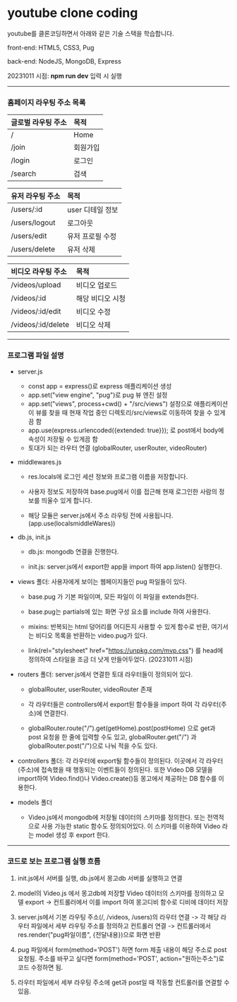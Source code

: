 # youtube clone coding

youtube를 클론코딩하면서 아래와 같은 기술 스택을 학습합니다.

front-end: HTML5, CSS3, Pug

back-end: NodeJS, MongoDB, Express

20231011 시점: **npm run dev** 입력 시 실행

---

### 홈페이지 라우팅 주소 목록

| 글로벌 라우팅 주소 | 목적     |
| :----------------- | :------- |
| /                  | Home     |
| /join              | 회원가입 |
| /login             | 로그인   |
| /search            | 검색     |

| 유저 라우팅 주소 | 목적             |
| :--------------- | :--------------- |
| /users/:id       | user 디테일 정보 |
| /users/logout    | 로그아웃         |
| /users/edit      | 유저 프로필 수정 |
| /users/delete    | 유저 삭제        |

| 비디오 라우팅 주소 | 목적             |
| :----------------- | :--------------- |
| /videos/upload     | 비디오 업로드    |
| /videos/:id        | 해당 비디오 시청 |
| /videos/:id/edit   | 비디오 수정      |
| /videos/:id/delete | 비디오 삭제      |

---

### 프로그램 파일 설명

- server.js

  - const app = express()로 express 애플리케이션 생성
  - app.set("view engine", "pug")로 pug 뷰 엔진 설정
  - app.set("views", process+cwd() + "/src/views") 설정으로 애플리케이션이 뷰를 찾을 때 현재 작업 중인 디렉토리/src/views로 이동하여 찾을 수 있게끔 함
  - app.use(express.urlencoded({extended: true}}); 로 post에서 body에 속성이 저장될 수 있게끔 함
  - 토대가 되는 라우터 연결 (globalRouter, userRouter, videoRouter)

- middlewares.js

  - res.locals에 로그인 세션 정보와 프로그램 이름을 저장합니다.

  - 사용자 정보도 저장하여 base.pug에서 이를 접근해 현재 로그인한 사람의 정보를 띄울수 있게 합니다.

  - 해당 모듈은 server.js에서 주소 라우팅 전에 사용됩니다. (app.use(localsmiddleWares))

- db.js, init.js

  - db.js: mongodb 연결을 진행한다.

  - init.js: server.js에서 export한 app을 import 하여 app.listen() 실행한다.

- views 폴더: 사용자에게 보이는 웹페이지들인 pug 파일들이 있다.

  - base.pug 가 기본 파일이며, 모든 파일이 이 파일을 extends한다.
  - base.pug는 partials에 있는 화면 구성 요소를 include 하여 사용한다.

  - mixins: 반복되는 html 덩어리를 어디든지 사용할 수 있게 함수로 반환, 여기서는 비디오 목록을 반환하는 video.pug가 있다.

  - link(rel="stylesheet" href="https://unpkg.com/mvp.css") 를 head에 정의하여 스타일을 조금 더 낫게 만들어두었다. (20231011 시점)

- routers 폴더: server.js에서 연결한 토대 라우터들이 정의되어 있다.

  - globalRouter, userRouter, videoRouter 존재

  - 각 라우터들은 controllers에서 export된 함수들을 import 하여 각 라우터(주소)에 연결한다.

  - globalRouter.route("/").get(getHome).post(postHome) 으로 get과 post 요청을 한 줄에 입력할 수도 있고, globalRouter.get("/") 과 globalRouter.post("/")으로 나눠 적을 수도 있다.

- controllers 폴더: 각 라우터에 export될 함수들이 정의된다. 이곳에서 각 라우터(주소)에 접속했을 때 행동되는 이벤트들이 정의된다. 또한 Video DB 모델을 import하여 Video.find()나 Video.create()등 몽고에서 제공하는 DB 함수를 이용한다.

- models 폴더

  - Video.js에서 mongodb에 저장될 데이터의 스키마를 정의한다. 또는 전역적으로 사용 가능한 static 함수도 정의되어있다. 이 스키마를 이용하여 Video 라는 model 생성 후 export 한다.

---

### 코드로 보는 프로그램 실행 흐름

1. init.js에서 서버를 실행, db.js에서 몽고db 서버를 실행하고 연결

2. model의 Video.js 에서 몽고db에 저장할 Video 데이터의 스키마를 정의하고 모델 export -> 컨트롤러에서 이를 import 하여 몽고디비 함수로 디비에 데이터 저장

3. server.js에서 기본 라우팅 주소(/, /videos, /users)의 라우터 연결 -> 각 해당 라우터 파일에서 세부 라우팅 주소를 정의하고 컨트롤러 연결 -> 컨트롤러에서 res.render("pug파일이름", {전달내용})으로 화면 반환

4. pug 파일에서 form(method='POST') 하면 form 제출 내용이 해당 주소로 post 요청됨. 주소를 바꾸고 싶다면 form(method='POST', action="원하는주소")로 코드 수정하면 됨.

5. 라우터 파일에서 세부 라우팅 주소에 get과 post일 때 작동할 컨트롤러를 연결할 수 있음.
